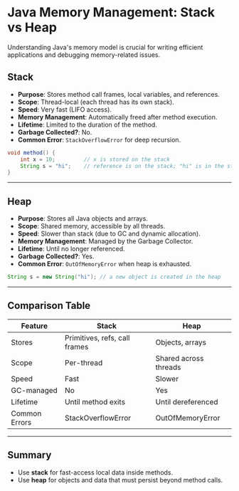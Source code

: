 # Java Memory Management: Stack vs Heap

Understanding Java's memory model is crucial for writing efficient applications and debugging memory-related issues.

## Stack

- **Purpose**: Stores method call frames, local variables, and references.
- **Scope**: Thread-local (each thread has its own stack).
- **Speed**: Very fast (LIFO access).
- **Memory Management**: Automatically freed after method execution.
- **Lifetime**: Limited to the duration of the method.
- **Garbage Collected?**: No.
- **Common Error**: `StackOverflowError` for deep recursion.

```java
void method() {
    int x = 10;         // x is stored on the stack
    String s = "hi";    // reference is on the stack; "hi" is in the string pool
}
```

---

## Heap

- **Purpose**: Stores all Java objects and arrays.
- **Scope**: Shared memory, accessible by all threads.
- **Speed**: Slower than stack (due to GC and dynamic allocation).
- **Memory Management**: Managed by the Garbage Collector.
- **Lifetime**: Until no longer referenced.
- **Garbage Collected?**: Yes.
- **Common Error**: `OutOfMemoryError` when heap is exhausted.

```java
String s = new String("hi"); // a new object is created in the heap
```

---

## Comparison Table

| Feature          | Stack                      | Heap                        |
|------------------|-----------------------------|-----------------------------|
| Stores           | Primitives, refs, call frames| Objects, arrays             |
| Scope            | Per-thread                  | Shared across threads       |
| Speed            | Fast                        | Slower                      |
| GC-managed       | No                          | Yes                         |
| Lifetime         | Until method exits          | Until dereferenced          |
| Common Errors    | StackOverflowError          | OutOfMemoryError            |

---

## Summary

- Use **stack** for fast-access local data inside methods.
-  Use **heap** for objects and data that must persist beyond method calls.
